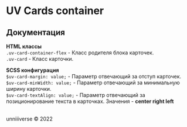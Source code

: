 # UV Cards container
## Документация <br>

**HTML классы** <br>
```.uv-card-container-flex``` - Класс родителя блока карточек. <br>
```.uv-card``` - Класс карточки. <br>

**SCSS конфигурация** <br>
```$uv-card-margin: value;``` - Параметр отвечающий за отступ карточек. <br>
```$uv-card-minWidth: value;``` - Параметр отвечающий за минимальную ширину карточки. <br>
```$uv-card-textAlign: value;``` - Параметр отвечающий за позиционирование текста в карточках. Значения - **center right left** <br> <br>

unniiiverse © 2022
